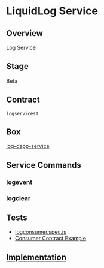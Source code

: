 LiquidLog Service
=================

## Overview
Log Service

## Stage
Beta

## Contract

```logservices1```

## Box
[log-dapp-service](../../developers/boxes/log-dapp-service)

## Service Commands
### logevent
### logclear
## Tests 
* [logconsumer.spec.js](https://github.com/liquidapps-io/zeus-sdk/tree/master/boxes/groups/services/log-dapp-service/test/logconsumer.spec.js)
* [Consumer Contract Example](https://github.com/liquidapps-io/zeus-sdk/tree/master/boxes/groups/services/log-dapp-service/contracts/eos/logconsumer/logconsumer.cpp)
## [Implementation](https://github.com/liquidapps-io/zeus-sdk/tree/master/boxes/groups/services/log-dapp-service/contracts/eos/dappservices/_log_impl.hpp)
